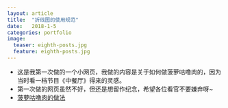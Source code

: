 ```yaml
---
layout: article
title:  "折线图的使用规范"
date:   2018-1-5 
categories: portfolio
image:
  teaser: eighth-posts.jpg
  feature: eighth-posts.jpg
---
```


- 这是我第一次做的一个小网页，我做的内容是关于如何做菠萝咕噜肉的，因为当时看一档节目《中餐厅》得来的灵感。  
- 第一次做的网页虽然不好，但还是想留作纪念，希望各位看官不要嫌弃呀~
- <a href="https://123rainbow23.github.io/portfolio/第一次网页作业/index.html " target="_blank">菠萝咕噜肉的做法</a>